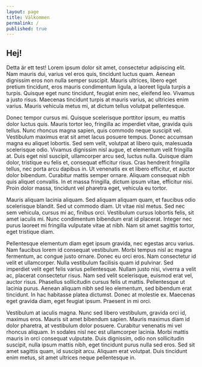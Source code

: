 ```yaml
---
layout: page
title: Välkommen
permalink: /
published: true
---
```



## Hej!
Detta är ett test!
Lorem ipsum dolor sit amet, consectetur adipiscing elit. Nam mauris dui, varius vel eros quis, tincidunt luctus quam. Aenean dignissim eros non nulla semper suscipit. Mauris ultrices, libero eget pretium tincidunt, eros mauris condimentum ligula, a laoreet ligula turpis a turpis. Quisque eget nunc tincidunt, feugiat enim nec, eleifend leo. Vivamus a justo risus. Maecenas tincidunt turpis at mauris varius, ac ultricies enim varius. Mauris vehicula metus mi, at dictum tellus volutpat pellentesque.

Donec tempor cursus mi. Quisque scelerisque porttitor ipsum, eu mattis dolor luctus quis. Mauris tortor leo, fringilla ac imperdiet vitae, gravida quis tellus. Nunc rhoncus magna sapien, quis commodo neque suscipit vel. Vestibulum maximus erat sit amet lacus posuere tempus. Donec accumsan magna eu aliquet lobortis. Sed sem velit, volutpat at libero quis, malesuada scelerisque odio. Vivamus dignissim nisl augue, et elementum velit fringilla at. Duis eget nisl suscipit, ullamcorper arcu sed, luctus nulla. Quisque diam dolor, tristique eu felis et, consequat efficitur risus. Cras hendrerit fringilla tellus, nec porta arcu dapibus in. Ut venenatis ex et libero efficitur, et auctor dolor bibendum. Curabitur mattis semper ornare. Aliquam consequat nibh quis aliquet convallis. In et massa fringilla, dictum ipsum vitae, efficitur nisi. Proin dolor massa, tincidunt vel pharetra eget, vehicula eu tortor.

Mauris aliquam lacinia aliquam. Sed aliquam aliquam quam, et faucibus odio scelerisque blandit. Sed ut commodo diam. Ut vitae nisl metus. Sed nec sem vehicula, cursus mi ac, finibus orci. Vestibulum cursus lobortis felis, sit amet iaculis mi. Nunc condimentum bibendum erat id placerat. Integer nec purus laoreet mi fringilla vulputate vitae at nibh. Nam sit amet sagittis tortor, eget tristique diam.

Pellentesque elementum diam eget ipsum gravida, nec egestas arcu varius. Nam faucibus lorem id consequat vestibulum. Morbi tempus nisl ac magna fermentum, ac congue justo ornare. Donec eu orci eros. Nam consectetur id velit et ullamcorper. Nulla vestibulum facilisis quam id pulvinar. Sed imperdiet velit eget felis varius pellentesque. Nullam justo nisi, viverra a velit ac, placerat consectetur risus. Nam sed velit scelerisque, euismod erat vel, auctor risus. Phasellus sollicitudin cursus felis ut mattis. Pellentesque ut lacinia purus. Aenean aliquam nibh sed leo elementum, sed bibendum erat tincidunt. In hac habitasse platea dictumst. Donec at molestie ex. Maecenas eget gravida diam, eget feugiat ipsum. Praesent in mi orci.

Vestibulum at iaculis magna. Nunc sed libero vestibulum, gravida orci id, maximus eros. Mauris sit amet bibendum sapien. Mauris maximus diam id dolor pharetra, at vestibulum dolor posuere. Curabitur venenatis mi vel rhoncus aliquam. In sodales nisl nec est ullamcorper lacinia. Morbi mattis mauris in orci consequat vulputate. Duis dignissim, odio non sollicitudin suscipit, nulla ipsum mattis nibh, eget tincidunt purus nulla sed eros. Sed sit amet sagittis quam, id suscipit arcu. Aliquam erat volutpat. Duis tincidunt enim metus, sit amet ultrices neque pellentesque in.
